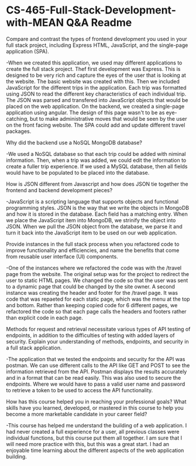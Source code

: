 # CS-465-Full-Stack-Development-with-MEAN Q&A Readme

Compare and contrast the types of frontend development you used in your full stack project, including Express HTML, JavaScript, and the single-page application (SPA).
    
-When we created this application, we used may different applications to create the full stack project.  Thef first development was Express.  This is designed to be very rich and capture the eyes of the user that is looking at the website.  The basic website was created with this.  Then we included JavaScript for the different trips in the application.  Each trip was formatted using JSON to read the different key characteristics of each individual trip.  The JSON was parsed and transfered into JavaScript objects that would be placed on the web application.  On the backend, we created a single-page application using angular.  The design of this page wasn't to be as eye-catching, but to make administrative moves that would be seen by the user on the front facing website.  The SPA could add and update different travel packages.
  
Why did the backend use a NoSQL MongoDB database?
    
-We used a NoSQL database so that each trip could be added with niminal information.  Then, when a trip was added, we could edit the information to create a fuller trip experience.  If we used a MySQL database, then all fields would have to be populated to be placed into the database.  
    
How is JSON different from Javascript and how does JSON tie together the frontend and backend development pieces?
    
-JavaScript is a scripting language that supports objects and functional programming styles.  JSON is the way that we write the objects in MongoDB and how it is stored in the database.  Each field has a matching entry.  When we place the JavaScript item into MongoDB, we strinify the object into JSON.  When we pull the JSON object from the database, we parse it and turn it back into the JavaScript item to be used on our web application.  
    
Provide instances in the full stack process when you refactored code to improve functionality and efficiencies, and name the benefits that come from reusable user interface (UI) components.
    
-One of the instances where we refactored the code was with the /travel page from the website.  The original setup was for the project to redirect the user to static HTML pages.  We changed the code so that the user was sent to a dynamic page that could be changed by the site owner.  A second instance was creating the header and footer for the /travel page.  It was code that was repaeted for each static page, which was the menu at the top and bottom.  Rather than keeping copied code for 6 different pages, we refactored the code so that each page calls the headers and footers rather than explicit code in each page.
    
Methods for request and retrieval necessitate various types of API testing of endpoints, in addition to the difficulties of testing with added layers of security. Explain your understanding of methods, endpoints, and security in a full stack application.
    
-The application that we tested the endpoints and security for the API was postman.  We can use different calls to the API like GET and POST to see the information retrieved from the API.  Postman displays the results accurately and in a format that can be read easily.  This was also used to secure the endpoints.  Where we would have to pass a valid user name and password to retrieve a token to be used to access the API functionality.
    
How has this course helped you in reaching your professional goals? What skills have you learned, developed, or mastered in this course to help you become a more marketable candidate in your career field?
    
-This course has helped me understand the building of a web application.  I had never created a full experience for a user, all previous classes were individual functions, but this course put them all together.  I am sure that I will need more practice with this, but this was a great start.  I had an enjoyable time learning about the different aspects of the web application building.
